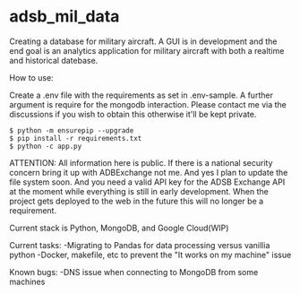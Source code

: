 # adsb_mil_data

Creating a database for military aircraft. A GUI is in development and the end goal is an analytics application for military aircraft with both a realtime and historical datebase.

How to use: 

Create a .env file with the requirements as set in .env-sample. A further argument is require for the mongodb interaction. Please contact me via the discussions if you wish to obtain this otherwise it'll be kept private.

```
$ python -m ensurepip --upgrade
$ pip install -r requirements.txt
$ python -c app.py
```

ATTENTION: All information here is public. If there is a national security concern bring it up with ADBExchange not me. And yes I plan to update the file system soon.
And you need a valid API key for the ADSB Exchange API at the moment while everything is still in early development. When the project gets deployed to the web in the future this will no longer be a requirement.

Current stack is Python, MongoDB, and Google Cloud(WIP)

Current tasks:
-Migrating to Pandas for data processing versus vanillia python
-Docker, makefile, etc to prevent the "It works on my machine" issue

Known bugs:
-DNS issue when connecting to MongoDB from some machines
